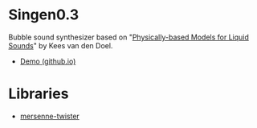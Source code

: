 # Singen0.3
Bubble sound synthesizer based on "[Physically-based Models for Liquid Sounds](http://persianney.com/kvdoelcsubc/publications/tap05.pdf)" by Kees van den Doel.

- [Demo (github.io)](https://ryukau.github.io/Bubbles/)

# Libraries
- [mersenne-twister](https://github.com/boo1ean/mersenne-twister)
